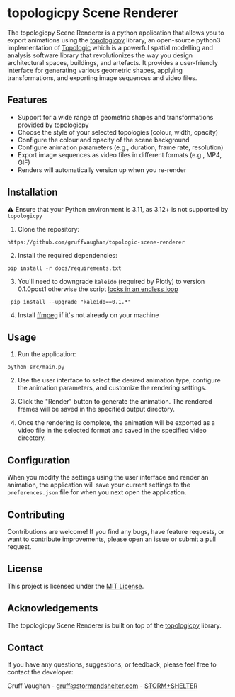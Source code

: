 # topologicpy Scene Renderer

The topologicpy Scene Renderer is a python application that allows you to export animations using the [topologicpy](https://pypi.org/project/topologicpy/) library, an open-source python3 implementation of [Topologic](https://topologic.app/) which is a powerful spatial modelling and analysis software library that revolutionizes the way you design architectural spaces, buildings, and artefacts. It provides a user-friendly interface for generating various geometric shapes, applying transformations, and exporting image sequences and video files.

## Features

- Support for a wide range of geometric shapes and transformations provided by [topologicpy](https://pypi.org/project/topologicpy/)
- Choose the style of your selected topologies (colour, width, opacity)
- Configure the colour and opacity of the scene background
- Configure animation parameters (e.g., duration, frame rate, resolution)
- Export image sequences as video files in different formats (e.g., MP4, GIF)
- Renders will automatically version up when you re-render

## Installation

⚠️ Ensure that your Python environment is 3.11, as 3.12+ is not supported by `topologicpy`

1. Clone the repository:

```
https://github.com/gruffvaughan/topologic-scene-renderer
```

2. Install the required dependencies:

```
pip install -r docs/requirements.txt
```

3. You'll need to downgrade `kaleido` (required by Plotly) to version 0.1.0post1 otherwise the script [locks in an endless loop](https://github.com/plotly/Kaleido/issues/110)

```
 pip install --upgrade "kaleido==0.1.*"
```

4. Install [ffmpeg](https://www.ffmpeg.org/download.html) if it's not already on your machine


## Usage

1. Run the application:

```
python src/main.py
```

2. Use the user interface to select the desired animation type, configure the animation parameters, and customize the rendering settings.

3. Click the "Render" button to generate the animation. The rendered frames will be saved in the specified output directory.

4. Once the rendering is complete, the animation will be exported as a video file in the selected format and saved in the specified video directory.

## Configuration

When you modify the settings using the user interface and render an animation, the application will save your current settings to the `preferences.json` file for when you next open the application.

## Contributing

Contributions are welcome! If you find any bugs, have feature requests, or want to contribute improvements, please open an issue or submit a pull request.

## License

This project is licensed under the [MIT License](LICENSE).

## Acknowledgements

The topologicpy Scene Renderer is built on top of the [topologicpy](https://pypi.org/project/topologicpy/) library.

## Contact

If you have any questions, suggestions, or feedback, please feel free to contact the developer:

Gruff Vaughan - [gruff@stormandshelter.com](gruff@stormandshelter.com) - [STORM+SHELTER](https://stormandshelter.com)
